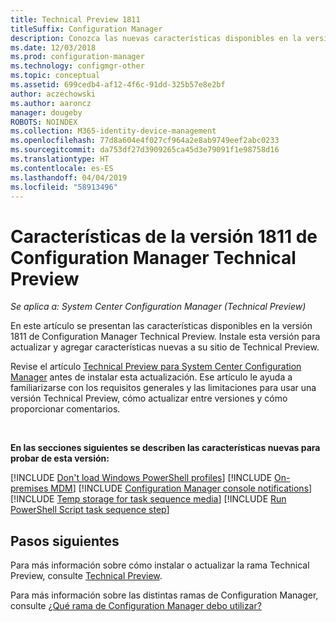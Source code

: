 ```yaml
---
title: Technical Preview 1811
titleSuffix: Configuration Manager
description: Conozca las nuevas características disponibles en la versión de rama 1811 de Configuration Manager Technical Preview.
ms.date: 12/03/2018
ms.prod: configuration-manager
ms.technology: configmgr-other
ms.topic: conceptual
ms.assetid: 699cedb4-af12-4f6c-91dd-325b57e8e2bf
author: aczechowski
ms.author: aaroncz
manager: dougeby
ROBOTS: NOINDEX
ms.collection: M365-identity-device-management
ms.openlocfilehash: 77d8a604e4f027cf964a2e8ab9749eef2abc0233
ms.sourcegitcommit: da753df27d3909265ca45d3e79091f1e98758d16
ms.translationtype: HT
ms.contentlocale: es-ES
ms.lasthandoff: 04/04/2019
ms.locfileid: "58913496"
---
```

# <a name="capabilities-in-configuration-manager-technical-preview-version-1811"></a>Características de la versión 1811 de Configuration Manager Technical Preview 

*Se aplica a: System Center Configuration Manager (Technical Preview)*

En este artículo se presentan las características disponibles en la versión 1811 de Configuration Manager Technical Preview. Instale esta versión para actualizar y agregar características nuevas a su sitio de Technical Preview. 

Revise el artículo [Technical Preview para System Center Configuration Manager](/sccm/core/get-started/technical-preview) antes de instalar esta actualización. Ese artículo le ayuda a familiarizarse con los requisitos generales y las limitaciones para usar una versión Technical Preview, cómo actualizar entre versiones y cómo proporcionar comentarios.     


<!--  Known Issues Template
## Known issues 

[!INCLUDE [known issue title](includes/known-issue-bugid.md)]

-->



<br>

**En las secciones siguientes se describen las características nuevas para probar de esta versión:**  

[!INCLUDE [Don't load Windows PowerShell profiles](includes/1811/1359239.md)]
[!INCLUDE [On-premises MDM](includes/1811/1359124.md)]
[!INCLUDE [Configuration Manager console notifications](includes/1811/1318035.md)]
[!INCLUDE [Temp storage for task sequence media](includes/1811/1359388.md)]
[!INCLUDE [Run PowerShell Script task sequence step](includes/1811/1359389.md)]



## <a name="next-steps"></a>Pasos siguientes

Para más información sobre cómo instalar o actualizar la rama Technical Preview, consulte [Technical Preview](/sccm/core/get-started/technical-preview).    

Para más información sobre las distintas ramas de Configuration Manager, consulte [¿Qué rama de Configuration Manager debo utilizar?](/sccm/core/understand/which-branch-should-i-use)
